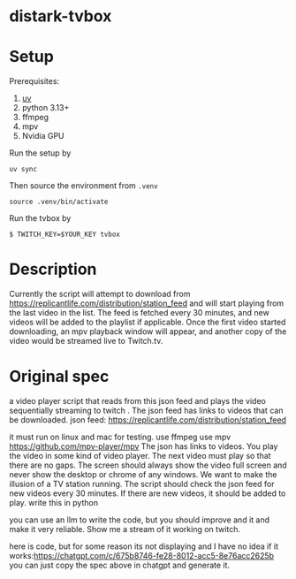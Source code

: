 # distark-tvbox

# Setup

Prerequisites:
1. [uv](https://github.com/astral-sh/uv)
2. python 3.13+
3. ffmpeg
4. mpv
5. Nvidia GPU

Run the setup by
```
uv sync
```
Then source the environment from `.venv`
```
source .venv/bin/activate
```
Run the tvbox by
```
$ TWITCH_KEY=$YOUR_KEY tvbox
```

# Description

Currently the script will attempt to download from https://replicantlife.com/distribution/station_feed and will start playing from the last video in the list. The feed is fetched every 30 minutes, and new videos will be added to the playlist if applicable. Once the first video started downloading, an mpv playback window will appear, and another copy of the video would be streamed live to Twitch.tv.

# Original spec

a video player script that reads from this json feed and plays the video sequentially  streaming to twitch . The json feed has links to videos that can be downloaded.
json feed: https://replicantlife.com/distribution/station_feed

 it must run on linux and mac for testing.
 use ffmpeg
use mpv https://github.com/mpv-player/mpv
The json has links to videos. You play the video in some kind of video player. The next video must play so that there are no gaps.
The screen should always show the video full screen and never show the desktop or chrome of any windows. We want to make the illusion of a TV station running.
The script should check the json feed for new videos every 30 minutes. If there are new videos, it should be added to play.
write this in python

you can use an llm to write the code, but you should improve and it and make it very reliable.
Show me a stream of it working on twitch.

here is code, but for some reason its not displaying and I have no idea if it works:https://chatgpt.com/c/675b8746-fe28-8012-acc5-8e76acc2625b
you can just copy the spec above in chatgpt and generate it.